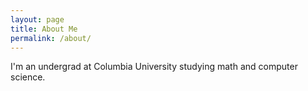 ```yaml
---
layout: page
title: About Me
permalink: /about/
---
```


<!-- I'm an undergrad at Columbia University studying math and computer science. 

This is a place for my projects, plans, and perspectives. The wild west for my thoughts: the frontier of what I can do, compared to what I want to do. Welcome to my headspace.

Now without being pretentious, this is my blog. Go to the [home page]({{ site.baseurl }}/) for an outline of what's here. -->

I'm an undergrad at Columbia University studying math and computer science.
